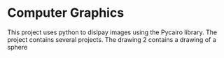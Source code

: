 # Computer Graphics
This project uses python to dislpay images using the Pycairo library. The project contains several projects.
The drawing 2 contains a drawing of a sphere

